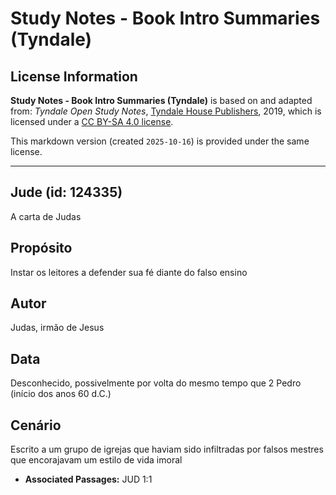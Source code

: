 # Study Notes - Book Intro Summaries (Tyndale)

## License Information

**Study Notes - Book Intro Summaries (Tyndale)** is based on and adapted from: _Tyndale Open Study Notes_, [Tyndale House Publishers](https://tyndaleopenresources.com/), 2019, which is licensed under a [CC BY-SA 4.0 license](https://creativecommons.org/licenses/by-sa/4.0/legalcode.en).

This markdown version (created `2025-10-16`) is provided under the same license.



--------------------------------

## Jude (id: 124335)

A carta de Judas

Propósito
---------

Instar os leitores a defender sua fé diante do falso ensino

Autor
-----

Judas, irmão de Jesus

Data
----

Desconhecido, possivelmente por volta do mesmo tempo que 2 Pedro (início dos anos 60 d.C.)

Cenário
-------

Escrito a um grupo de igrejas que haviam sido infiltradas por falsos mestres que encorajavam um estilo de vida imoral

* **Associated Passages:** JUD 1:1

